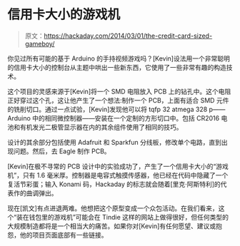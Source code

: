 # 信用卡大小的游戏机

> 原文：<https://hackaday.com/2014/03/01/the-credit-card-sized-gameboy/>

你见过所有可能的基于 Arduino 的手持视频游戏吗？[Kevin]设法用一个非常聪明的信用卡大小的控制台从主题中哄出一些新东西，它使用了一些非常有趣的构造技术。

这个项目的灵感来源于[Kevin]将一个 SMD 电阻放入 PCB 上的钻孔中。这个电阻正好穿过这个孔，这让他产生了一个想法:制作一个 PCB，上面有适合 SMD 元件的铣削切口。通过一点试验，[Kevin]发现他可以将 tqfp 32 atmega 328 p——Arduino 中的相同微控制器——安装在一个定制的方形切口中。包括 CR2016 电池和有机发光二极管显示器在内的其余组件使用了相同的技巧。

设计的其余部分包括使用 Adafruit 和 Sparkfun 分线板，修改单个电路，直到出现问题。然后，去 Eagle 制作 PCB。

[Kevin]在极不寻常的 PCB 设计中的实验成功了，产生了一个信用卡大小的“游戏机”，只有 1.6 毫米厚。控制器是电容式触摸传感器，他已经在代码中隐藏了一个复活节彩蛋；输入 Konami 码，Hackaday 的标志就会随着[里克·阿斯特利]的代表作的曲调弹出。

现在[凯文]有点进退两难。他想把这个原型变成一个众包活动。在我们看来，这个“装在钱包里的游戏机”可能会在 Tindie 这样的网站上做得很好，但任何类型的大规模制造都将是一个相当大的痛苦。如果你对[Kevin]有任何愿望、建议或抱怨，他的项目页面底部有一些链接。